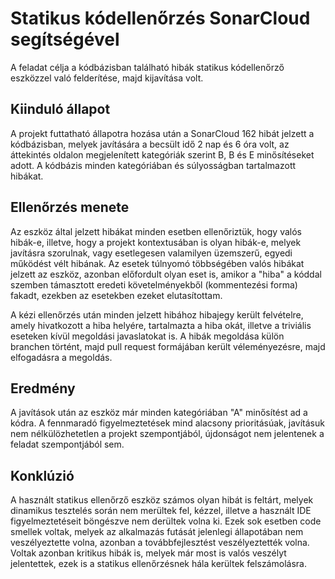 # Statikus kódellenőrzés SonarCloud segítségével

A feladat célja a kódbázisban található hibák statikus kódellenőrző eszközzel való felderítése, majd kijavítása volt.

## Kiinduló állapot

A projekt futtatható állapotra hozása után a SonarCloud 162 hibát jelzett a kódbázisban, melyek javítására a becsült idő 2 nap és 6 óra volt, az áttekintés oldalon megjelenített kategóriák szerint B, B és E minősítéseket adott. A kódbázis minden kategóriában és súlyosságban tartalmazott hibákat.

## Ellenőrzés menete

Az eszköz által jelzett hibákat minden esetben ellenőriztük, hogy valós hibák-e, illetve, hogy a projekt kontextusában is olyan hibák-e, melyek javításra szorulnak, vagy esetlegesen valamilyen üzemszerű, egyedi működést vélt hibának. Az esetek túlnyomó többségében valós hibákat jelzett az eszköz, azonban előfordult olyan eset is, amikor a "hiba" a kóddal szemben támasztott eredeti követelményekből (kommentezési forma) fakadt, ezekben az esetekben ezeket elutasítottam.

A kézi ellenőrzés után minden jelzett hibához hibajegy került felvételre, amely hivatkozott a hiba helyére, tartalmazta a hiba okát, illetve a triviális eseteken kívül megoldási javaslatokat is. A hibák megoldása külön branchen történt, majd pull request formájában került véleményezésre, majd elfogadásra a megoldás.

## Eredmény

A javítások után az eszköz már minden kategóriában "A" minősítést ad a kódra. A fennmaradó figyelmeztetések mind alacsony prioritásúak, javításuk nem nélkülözhetetlen a projekt szempontjából, újdonságot nem jelentenek a feladat szempontjából sem.

## Konklúzió

A használt statikus ellenőrző eszköz számos olyan hibát is feltárt, melyek dinamikus tesztelés során nem merültek fel, kézzel, illetve a használt IDE figyelmeztetéseit böngészve nem derültek volna ki. Ezek sok esetben code smellek voltak, melyek az alkalmazás futását jelenlegi állapotában nem veszélyeztette volna, azonban a továbbfejlesztést veszélyeztették volna. Voltak azonban kritikus hibák is, melyek már most is valós veszélyt jelentettek, ezek is a statikus ellenőrzésnek hála kerültek felszámolásra.